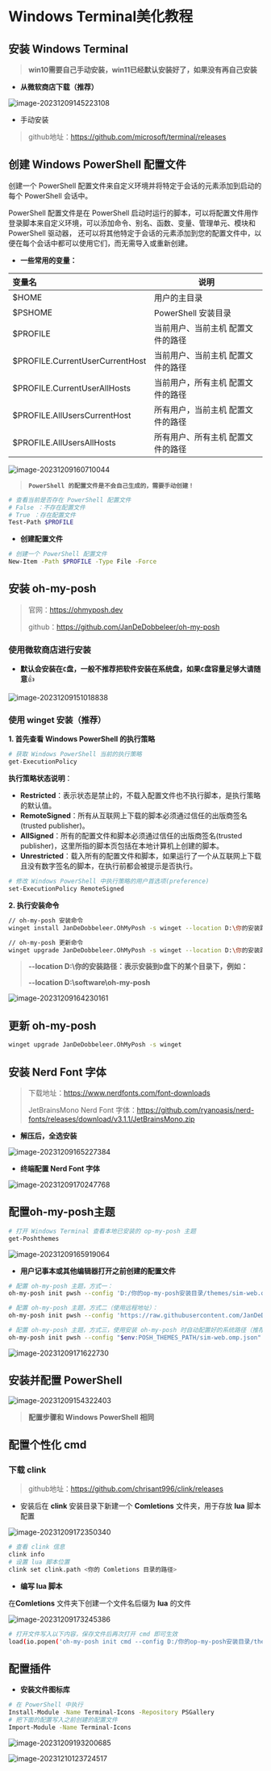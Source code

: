 # Windows Terminal美化教程

## 安装 Windows Terminal

> **win10需要自己手动安装，win11已经默认安装好了，如果没有再自己安装**

- **从微软商店下载（推荐）**

![image-20231209145223108](https://cdn.jsdelivr.net/gh/L1102/pictures/img/image-20231209145223108.png)

- 手动安装

> github地址：https://github.com/microsoft/terminal/releases

## 创建 Windows PowerShell 配置文件

创建一个 PowerShell 配置文件来自定义环境并将特定于会话的元素添加到启动的每个 PowerShell 会话中。

PowerShell 配置文件是在 PowerShell 启动时运行的脚本，可以将配置文件用作登录脚本来自定义环境，可以添加命令、别名、函数、变量、管理单元、模块和 PowerShell 驱动器，
还可以将其他特定于会话的元素添加到您的配置文件中，以便在每个会话中都可以使用它们，而无需导入或重新创建。

- **一些常用的变量：**

| 变量名                          | 说明                              |
| :------------------------------ | --------------------------------- |
| $HOME                           | 用户的主目录                      |
| $PSHOME                         | PowerShell 安装目录               |
| $PROFILE                        | 当前用户、当前主机 配置文件的路径 |
| $PROFILE.CurrentUserCurrentHost | 当前用户、当前主机 配置文件的路径 |
| $PROFILE.CurrentUserAllHosts    | 当前用户，所有主机 配置文件的路径 |
| $PROFILE.AllUsersCurrentHost    | 所有用户，当前主机 配置文件的路径 |
| $PROFILE.AllUsersAllHosts       | 所有用户、所有主机 配置文件的路径 |

![image-20231209160710044](https://cdn.jsdelivr.net/gh/L1102/pictures/img/image-20231209160710044.png)

> **`PowerShell 的配置文件是不会自己生成的，需要手动创建！`**

```bash
# 查看当前是否存在 PowerShell 配置文件
# False ：不存在配置文件
# True ：存在配置文件
Test-Path $PROFILE
```

- **创建配置文件**

````bash
# 创建一个 PowerShell 配置文件
New-Item -Path $PROFILE -Type File -Force
````

## 安装 oh-my-posh

> 官网：https://ohmyposh.dev
>
> github：https://github.com/JanDeDobbeleer/oh-my-posh

### **使用微软商店进行安装**

- **默认会安装在`C`盘，一般不推荐把软件安装在系统盘，如果`C`盘容量足够大请随意**👍

![image-20231209151018838](https://cdn.jsdelivr.net/gh/L1102/pictures/img/image-20231209151018838.png)

### 使用 winget 安装（推荐）

**1. 首先查看 Windows PowerShell 的执行策略**

```bash
# 获取 Windows PowerShell 当前的执行策略
get-ExecutionPolicy
```

**执行策略状态说明**：

- **Restricted**：表示状态是禁止的，不载入配置文件也不执行脚本，是执行策略的默认值。
- **RemoteSigned**：所有从互联网上下载的脚本必须通过信任的出版商签名(trusted publisher)。
- **AllSigned**：所有的配置文件和脚本必须通过信任的出版商签名(trusted publisher)，这里所指的脚本页包括在本地计算机上创建的脚本。
- **Unrestricted**：载入所有的配置文件和脚本，如果运行了一个从互联网上下载且没有数字签名的脚本，在执行前都会被提示是否执行。

```bash
# 修改 Windows PowerShell 中执行策略的用户首选项(preference)
set-ExecutionPolicy RemoteSigned
```

**2. 执行安装命令**

```bash
// oh-my-posh 安装命令
winget install JanDeDobbeleer.OhMyPosh -s winget --location D:\你的安装路径

// oh-my-posh 更新命令
winget upgrade JanDeDobbeleer.OhMyPosh -s winget --location D:\你的安装路径
```

> **--location D:\你的安装路径：表示安装到`D`盘下的某个目录下，例如：**
>
> **--location D:\software\oh-my-posh**



![image-20231209164230161](https://cdn.jsdelivr.net/gh/L1102/pictures/img/image-20231209164230161.png)

## 更新 oh-my-posh

```bash
winget upgrade JanDeDobbeleer.OhMyPosh -s winget
```

## 安装 Nerd Font 字体

> 下载地址：https://www.nerdfonts.com/font-downloads
>
> JetBrainsMono Nerd Font 字体：https://github.com/ryanoasis/nerd-fonts/releases/download/v3.1.1/JetBrainsMono.zip

- **解压后，全选安装**

![image-20231209165227384](https://cdn.jsdelivr.net/gh/L1102/pictures/img/image-20231209165227384.png)

- **终端配置 Nerd Font 字体**

![image-20231209170247768](https://cdn.jsdelivr.net/gh/L1102/pictures/img/image-20231209170247768.png)

## 配置oh-my-posh主题

```bash
# 打开 Windows Terminal 查看本地已安装的 op-my-posh 主题
get-Poshthemes
```

![image-20231209165919064](https://cdn.jsdelivr.net/gh/L1102/pictures/img/image-20231209165919064.png)

- **用户记事本或其他编辑器打开之前创建的配置文件**

```bash
# 配置 oh-my-posh 主题，方式一：
oh-my-posh init pwsh --config 'D:/你的op-my-posh安装目录/themes/sim-web.omp.json' | Invoke-Expression

# 配置 oh-my-posh 主题，方式二（使用远程地址）：
oh-my-posh init pwsh --config 'https://raw.githubusercontent.com/JanDeDobbeleer/oh-my-posh/main/themes/sim-web.omp.json' | Invoke-Expression

# 配置 oh-my-posh 主题，方式三，使用安装 oh-my-posh 时自动配置好的系统路径（推荐使用这种方式）：
oh-my-posh init pwsh --config "$env:POSH_THEMES_PATH/sim-web.omp.json" | Invoke-Expression
```

![image-20231209171622730](https://cdn.jsdelivr.net/gh/L1102/pictures/img/image-20231209171622730.png)

## 安装并配置 PowerShell

![image-20231209154322403](https://cdn.jsdelivr.net/gh/L1102/pictures/img/image-20231209154322403.png)

> **配置步骤和 Windows PowerShell 相同**

## 配置个性化 cmd

### 下载 clink

> github地址：https://github.com/chrisant996/clink/releases

- 安装后在 **clink** 安装目录下新建一个 **Comletions** 文件夹，用于存放 **lua** 脚本配置

![image-20231209172350340](https://cdn.jsdelivr.net/gh/L1102/pictures/img/image-20231209172350340.png)

```bash
# 查看 clink 信息
clink info
# 设置 lua 脚本位置
clink set clink.path <你的 Comletions 目录的路径>
```

- **编写 lua 脚本**

在**Comletions** 文件夹下创建一个文件名后缀为 **lua** 的文件

![image-20231209173245386](https://cdn.jsdelivr.net/gh/L1102/pictures/img/image-20231209173245386.png)

```bash
# 打开文件写入以下内容，保存文件后再次打开 cmd 即可生效
load(io.popen('oh-my-posh init cmd --config D:/你的op-my-posh安装目录/themes/sim-web.omp.json'):read("*a"))()
```

## 配置插件

- **安装文件图标库**

```bash
# 在 PowerShell 中执行
Install-Module -Name Terminal-Icons -Repository PSGallery
# 把下面的配置写入之前创建的配置文件
Import-Module -Name Terminal-Icons
```

![image-20231209193200685](https://cdn.jsdelivr.net/gh/L1102/pictures/img/image-20231209193200685.png)

![image-20231210123724517](https://cdn.jsdelivr.net/gh/L1102/pictures/img/image-20231210123724517.png)







